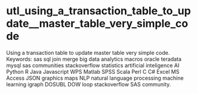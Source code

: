 # utl_using_a_transaction_table_to_update__master_table_very_simple_code
Using a transaction table to update  master table very simple code.  Keywords: sas sql join merge big data analytics macros oracle teradata mysql sas communities stackoverflow statistics artificial inteligence AI Python R Java Javascript WPS Matlab SPSS Scala Perl C C# Excel MS Access JSON graphics maps NLP natural language processing machine learning igraph DOSUBL DOW loop stackoverflow SAS community.
